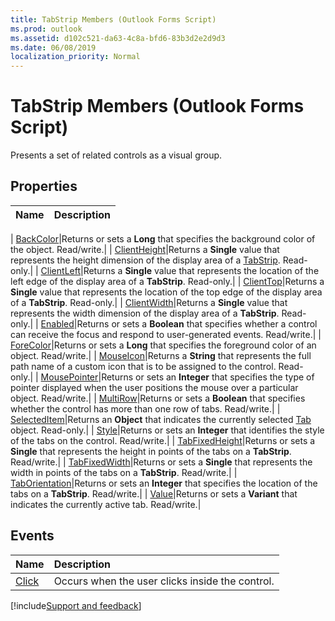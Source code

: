 ```yaml
---
title: TabStrip Members (Outlook Forms Script)
ms.prod: outlook
ms.assetid: d102c521-da63-4c8a-bfd6-83b3d2e2d9d3
ms.date: 06/08/2019
localization_priority: Normal
---
```


# TabStrip Members (Outlook Forms Script)

Presents a set of related controls as a visual group.

## Properties

|Name|Description|
|:-----|:-----|

| [BackColor](Outlook.tabstrip.backcolor.md)|Returns or sets a **Long** that specifies the background color of the object. Read/write.|
| [ClientHeight](Outlook.tabstrip.clientheight.md)|Returns a **Single** value that represents the height dimension of the display area of a [TabStrip](Outlook.tabstrip.md). Read-only.|
| [ClientLeft](Outlook.tabstrip.clientleft.md)|Returns a **Single** value that represents the location of the left edge of the display area of a **TabStrip**. Read-only.|
| [ClientTop](Outlook.tabstrip.clienttop.md)|Returns a **Single** value that represents the location of the top edge of the display area of a **TabStrip**. Read-only.|
| [ClientWidth](Outlook.tabstrip.clientwidth.md)|Returns a **Single** value that represents the width dimension of the display area of a **TabStrip**. Read-only.|
| [Enabled](Outlook.tabstrip.enabled.md)|Returns or sets a **Boolean** that specifies whether a control can receive the focus and respond to user-generated events. Read/write.|
| [ForeColor](Outlook.tabstrip.forecolor.md)|Returns or sets a **Long** that specifies the foreground color of an object. Read/write.|
| [MouseIcon](Outlook.tabstrip.mouseicon.md)|Returns a **String** that represents the full path name of a custom icon that is to be assigned to the control. Read-only.|
| [MousePointer](Outlook.tabstrip.mousepointer.md)|Returns or sets an **Integer** that specifies the type of pointer displayed when the user positions the mouse over a particular object. Read/write.|
| [MultiRow](Outlook.tabstrip.multirow.md)|Returns or sets a **Boolean** that specifies whether the control has more than one row of tabs. Read/write.|
| [SelectedItem](Outlook.tabstrip.selecteditem.md)|Returns an **Object** that indicates the currently selected [Tab](Outlook.tab.md) object. Read-only.|
| [Style](Outlook.tabstrip.style.md)|Returns or sets an **Integer** that identifies the style of the tabs on the control. Read/write.|
| [TabFixedHeight](Outlook.tabstrip.tabfixedheight.md)|Returns or sets a **Single** that represents the height in points of the tabs on a **TabStrip**. Read/write.|
| [TabFixedWidth](Outlook.tabstrip.tabfixedwidth.md)|Returns or sets a **Single** that represents the width in points of the tabs on a **TabStrip**. Read/write.|
| [TabOrientation](Outlook.tabstrip.taborientation.md)|Returns or sets an **Integer** that specifies the location of the tabs on a **TabStrip**. Read/write.|
| [Value](Outlook.tabstrip.value.md)|Returns or sets a **Variant** that indicates the currently active tab. Read/write.|


## Events

|Name|Description|
|:-----|:-----|
| [Click](Outlook.tabstrip.click.md)|Occurs when the user clicks inside the control.|

[!include[Support and feedback](~/includes/feedback-boilerplate.md)]